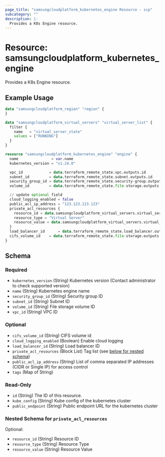 ```yaml
---
page_title: "samsungcloudplatform_kubernetes_engine Resource - scp"
subcategory: ""
description: |-
  Provides a K8s Engine resource.
---
```


# Resource: samsungcloudplatform_kubernetes_engine

Provides a K8s Engine resource.


## Example Usage

```terraform
data "samsungcloudplatform_region" "region" {
}

data "samsungcloudplatform_virtual_servers" "virtual_server_list" {
  filter {
    name   = "virtual_server_state"
    values = ["RUNNING"]
  }
}

resource "samsungcloudplatform_kubernetes_engine" "engine" {
  name               = var.name
  kubernetes_version = "v1.24.8"

  vpc_id            = data.terraform_remote_state.vpc.outputs.id
  subnet_id         = data.terraform_remote_state.subnet.outputs.id
  security_group_id = data.terraform_remote_state.security-group.outputs.id
  volume_id         = data.terraform_remote_state.file-storage.outputs.id

  // update optional field
  cloud_logging_enabled = false
  public_acl_ip_address = "123.123.123.123"
  private_acl_resources {
    resource_id = data.samsungcloudplatform_virtual_servers.virtual_server_list.contents[0].virtual_server_id
    resource_type = "Virtual Server"
    resource_value = data.samsungcloudplatform_virtual_servers.virtual_server_list.contents[0].virtual_server_name
  }
  load_balancer_id      = data.terraform_remote_state.load_balancer.outputs.id
  cifs_volume_id    = data.terraform_remote_state.file-storage.outputs.cifs_id
}
```

<!-- schema generated by tfplugindocs -->
## Schema

### Required

- `kubernetes_version` (String) Kubernetes version (Contact administrator to check supported version)
- `name` (String) Kubernetes engine name
- `security_group_id` (String) Security group ID
- `subnet_id` (String) Subnet ID
- `volume_id` (String) File storage volume ID
- `vpc_id` (String) VPC ID

### Optional

- `cifs_volume_id` (String) CIFS volume id
- `cloud_logging_enabled` (Boolean) Enable cloud logging
- `load_balancer_id` (String) Load balancer ID
- `private_acl_resources` (Block List) Tag list (see [below for nested schema](#nestedblock--private_acl_resources))
- `public_acl_ip_address` (String) List of comma separated IP addresses (CIDR or Single IP) for access control
- `tags` (Map of String)

### Read-Only

- `id` (String) The ID of this resource.
- `kube_config` (String) Kube config of the kubernetes cluster
- `public_endpoint` (String) Public endpoint URL for the kubernetes cluster

<a id="nestedblock--private_acl_resources"></a>
### Nested Schema for `private_acl_resources`

Optional:

- `resource_id` (String) Resource ID
- `resource_type` (String) Resource Type
- `resource_value` (String) Resource Value
